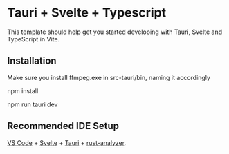 # Tauri + Svelte + Typescript

This template should help get you started developing with Tauri, Svelte and TypeScript in Vite.

## Installation

Make sure you install ffmpeg.exe in src-tauri/bin, naming it accordingly

npm install

npm run tauri dev

## Recommended IDE Setup

[VS Code](https://code.visualstudio.com/) + [Svelte](https://marketplace.visualstudio.com/items?itemName=svelte.svelte-vscode) + [Tauri](https://marketplace.visualstudio.com/items?itemName=tauri-apps.tauri-vscode) + [rust-analyzer](https://marketplace.visualstudio.com/items?itemName=rust-lang.rust-analyzer).
